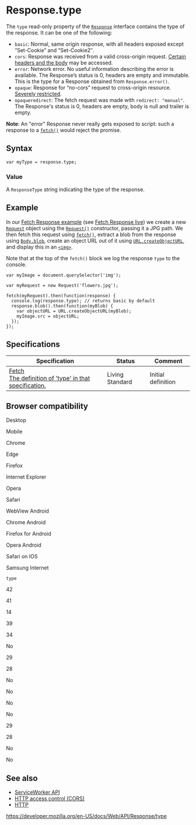 Response.type
=============

The `type` read-only property of the [`Response`](../response) interface contains the type of the response. It can be one of the following:

-   `basic`: Normal, same origin response, with all headers exposed except “Set-Cookie” and “Set-Cookie2″.
-   `cors`: Response was received from a valid cross-origin request. [Certain headers and the body](https://fetch.spec.whatwg.org/#concept-filtered-response-cors) may be accessed.
-   `error`: Network error. No useful information describing the error is available. The Response’s status is 0, headers are empty and immutable. This is the type for a Response obtained from `Response.error()`.
-   `opaque`: Response for “no-cors” request to cross-origin resource. [Severely restricted](https://fetch.spec.whatwg.org/#concept-filtered-response-opaque).
-   `opaqueredirect`: The fetch request was made with `redirect: "manual"`. The Response's status is 0, headers are empty, body is null and trailer is empty.

**Note**: An "error" Response never really gets exposed to script: such a response to a [`fetch()`](../windoworworkerglobalscope/fetch) would reject the promise.

Syntax
------

    var myType = response.type;

### Value

A `ResponseType` string indicating the type of the response.

Example
-------

In our [Fetch Response example](https://github.com/mdn/fetch-examples/tree/gh-pages/fetch-response) (see [Fetch Response live](https://mdn.github.io/fetch-examples/fetch-response/)) we create a new [`Request`](../request) object using the [`Request()`](../request/request) constructor, passing it a JPG path. We then fetch this request using [`fetch()`](../windoworworkerglobalscope/fetch), extract a blob from the response using [`Body.blob`](../body/blob), create an object URL out of it using [`URL.createObjectURL`](../url/createobjecturl), and display this in an [`<img>`](https://developer.mozilla.org/en-US/docs/Web/HTML/Element/img).

Note that at the top of the `fetch()` block we log the response `type` to the console.

    var myImage = document.querySelector('img');

    var myRequest = new Request('flowers.jpg');

    fetch(myRequest).then(function(response) {
      console.log(response.type); // returns basic by default
      response.blob().then(function(myBlob) {
        var objectURL = URL.createObjectURL(myBlob);
        myImage.src = objectURL;
      });
    });

Specifications
--------------

<table><thead><tr class="header"><th>Specification</th><th>Status</th><th>Comment</th></tr></thead><tbody><tr class="odd"><td><a href="https://fetch.spec.whatwg.org/#dom-response-type">Fetch<br />
<span class="small">The definition of 'type' in that specification.</span></a></td><td><span class="spec-living">Living Standard</span></td><td>Initial definition</td></tr></tbody></table>

Browser compatibility
---------------------

Desktop

Mobile

Chrome

Edge

Firefox

Internet Explorer

Opera

Safari

WebView Android

Chrome Android

Firefox for Android

Opera Android

Safari on IOS

Samsung Internet

`type`

42

41

14

39

34

No

29

28

No

No

No

No

29

28

No

No

See also
--------

-   [ServiceWorker API](../service_worker_api)
-   [HTTP access control (CORS)](https://developer.mozilla.org/en-US/docs/Web/HTTP/CORS)
-   [HTTP](https://developer.mozilla.org/en-US/docs/Web/HTTP)

<a href="https://developer.mozilla.org/en-US/docs/Web/API/Response/type" class="_attribution-link">https://developer.mozilla.org/en-US/docs/Web/API/Response/type</a>
